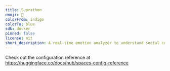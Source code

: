 ```yaml
---
title: Suprathon
emoji: 🐨
colorFrom: indigo
colorTo: blue
sdk: docker
pinned: false
license: mit
short_description: A real-time emotion analyzer to understand social cues.
---
```


Check out the configuration reference at https://huggingface.co/docs/hub/spaces-config-reference
